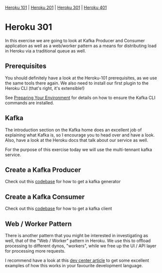 [Heroku 101](https://github.com/ibigfoot/heroku-101) | [Heroku 201](https://github.com/ibigfoot/heroku-201) | [Heroku 301](https://github.com/ibigfoot/heroku-301) | [Heroku 401](https://github.com/ibigfoot/heroku-401)

# Heroku 301

In this exercise we are going to look at Kafka Producer and Consumer application as well as a web/worker pattern as a means for distributing load in Heroku via a traditional queue as well.

## Prerequisites 
You should definitely have a look at the Heroku-101 prerequisites, as we use the same tools there again. 
We also need to install our first plugin to the Heroku CLI (that's right, it's extensible!) 

See [Preparing Your Environment](https://devcenter.heroku.com/articles/kafka-on-heroku#preparing-your-development-environment) for details on how to ensure the Kafka CLI commands are installed. 

## Kafka
The introduction section on the Kafka home does an excellent job of explaining what Kafka is, so I encourage you to head over and have a look. Also, have a look at the Heroku docs that talk about our service as well. 

For the purpose of this exercise today we will use the multi-tennant kafka service. 

## Create a Kafka Producer

Check out this [codebase](https://github.com/ibigfoot/heroku-301-generator) for how to get a kafka generator

## Create a Kafka Consumer

Check out this [codebase](https://github.com/ibigfoot/heroku-301-client) for how to get a kafka client

## Web / Worker Pattern

There is another pattern that you might be interested in investigating as well, that of the "Web / Worker" pattern in Heroku. We use this to offload processing to different dynos, "workers", while we free up the UI / API layer for processing more requests. 

I recommend have a look at this [dev center article](https://devcenter.heroku.com/articles/background-jobs-queueing) to get some excellent examples of how this works in your favourite development language. 



